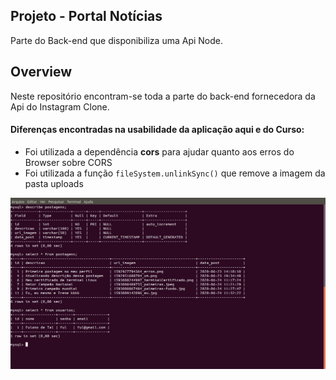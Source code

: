 ## Projeto - Portal Notícias

Parte do Back-end que disponibiliza uma Api Node.

## Overview

Neste repositório encontram-se toda a parte do back-end fornecedora da Api do Instagram Clone.

#### Diferenças encontradas na usabilidade da aplicação aqui e do Curso:

- Foi utilizada a dependência **cors** para ajudar quanto aos erros do Browser sobre CORS
- Foi utilizada a função `fileSystem.unlinkSync()` que remove a imagem da pasta uploads

![](https://github.com/leandrobeandrade/curso-node/blob/master/instagram/api/db.png)
